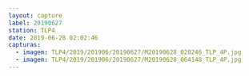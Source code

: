 ```yaml
---
layout: capture
label: 20190627
station: TLP4
date: 2019-06-28 02:02:46
capturas:
  - imagem: TLP4/2019/201906/20190627/M20190628_020246_TLP_4P.jpg
  - imagem: TLP4/2019/201906/20190627/M20190628_064148_TLP_4P.jpg
---
```

